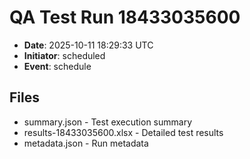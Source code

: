 # QA Test Run 18433035600

- **Date**: 2025-10-11 18:29:33 UTC
- **Initiator**: scheduled
- **Event**: schedule

## Files
- summary.json - Test execution summary
- results-18433035600.xlsx - Detailed test results
- metadata.json - Run metadata
